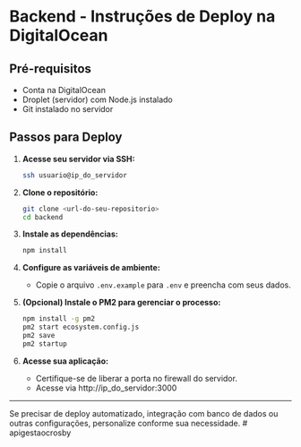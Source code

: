 # Backend - Instruções de Deploy na DigitalOcean

## Pré-requisitos
- Conta na DigitalOcean
- Droplet (servidor) com Node.js instalado
- Git instalado no servidor

## Passos para Deploy

1. **Acesse seu servidor via SSH:**
   ```sh
   ssh usuario@ip_do_servidor
   ```

2. **Clone o repositório:**
   ```sh
   git clone <url-do-seu-repositorio>
   cd backend
   ```

3. **Instale as dependências:**
   ```sh
   npm install
   ```

4. **Configure as variáveis de ambiente:**
   - Copie o arquivo `.env.example` para `.env` e preencha com seus dados.

5. **(Opcional) Instale o PM2 para gerenciar o processo:**
   ```sh
   npm install -g pm2
   pm2 start ecosystem.config.js
   pm2 save
   pm2 startup
   ```

6. **Acesse sua aplicação:**
   - Certifique-se de liberar a porta no firewall do servidor.
   - Acesse via http://ip_do_servidor:3000

---

Se precisar de deploy automatizado, integração com banco de dados ou outras configurações, personalize conforme sua necessidade. # apigestaocrosby
